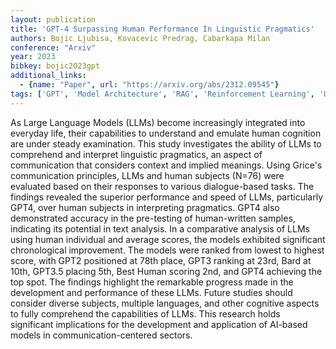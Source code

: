 ```yaml
---
layout: publication
title: 'GPT-4 Surpassing Human Performance In Linguistic Pragmatics'
authors: Bojic Ljubisa, Kovacevic Predrag, Cabarkapa Milan
conference: "Arxiv"
year: 2023
bibkey: bojic2023gpt
additional_links:
  - {name: "Paper", url: "https://arxiv.org/abs/2312.09545"}
tags: ['GPT', 'Model Architecture', 'RAG', 'Reinforcement Learning', 'Uncategorized']
---
```

As Large Language Models (LLMs) become increasingly integrated into everyday
life, their capabilities to understand and emulate human cognition are under
steady examination. This study investigates the ability of LLMs to comprehend
and interpret linguistic pragmatics, an aspect of communication that considers
context and implied meanings. Using Grice's communication principles, LLMs and
human subjects (N=76) were evaluated based on their responses to various
dialogue-based tasks. The findings revealed the superior performance and speed
of LLMs, particularly GPT4, over human subjects in interpreting pragmatics.
GPT4 also demonstrated accuracy in the pre-testing of human-written samples,
indicating its potential in text analysis. In a comparative analysis of LLMs
using human individual and average scores, the models exhibited significant
chronological improvement. The models were ranked from lowest to highest score,
with GPT2 positioned at 78th place, GPT3 ranking at 23rd, Bard at 10th, GPT3.5
placing 5th, Best Human scoring 2nd, and GPT4 achieving the top spot. The
findings highlight the remarkable progress made in the development and
performance of these LLMs. Future studies should consider diverse subjects,
multiple languages, and other cognitive aspects to fully comprehend the
capabilities of LLMs. This research holds significant implications for the
development and application of AI-based models in communication-centered
sectors.

